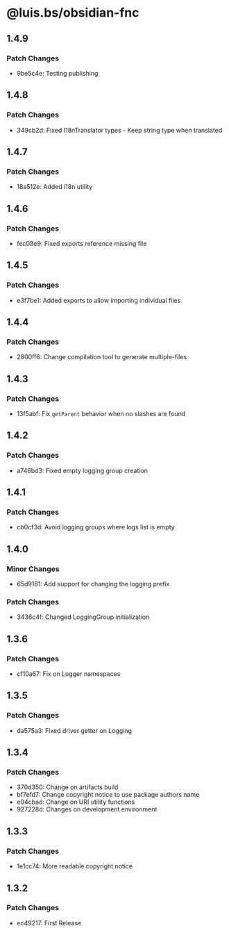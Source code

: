 # @luis.bs/obsidian-fnc

## 1.4.9

### Patch Changes

- 9be5c4e: Testing publishing

## 1.4.8

### Patch Changes

- 349cb2d: Fixed I18nTranslator types - Keep string type when translated

## 1.4.7

### Patch Changes

- 18a512e: Added i18n utility

## 1.4.6

### Patch Changes

- fec08e9: Fixed exports reference missing file

## 1.4.5

### Patch Changes

- e3f7be1: Added exports to allow importing individual files

## 1.4.4

### Patch Changes

- 2800ff6: Change compilation tool to generate multiple-files

## 1.4.3

### Patch Changes

- 13f5abf: Fix `getParent` behavior when no slashes are found

## 1.4.2

### Patch Changes

- a746bd3: Fixed empty logging group creation

## 1.4.1

### Patch Changes

- cb0cf3d: Avoid logging groups where logs list is empty

## 1.4.0

### Minor Changes

- 65d9181: Add support for changing the logging prefix

### Patch Changes

- 3436c4f: Changed LoggingGroup initialization

## 1.3.6

### Patch Changes

- cf10a67: Fix on Logger namespaces

## 1.3.5

### Patch Changes

- da575a3: Fixed driver getter on Logging

## 1.3.4

### Patch Changes

- 370d350: Change on artifacts build
- bf7efd7: Change copyright notice to use package authors name
- e04cbad: Change on URI utility functions
- 927228d: Changes on development environment

## 1.3.3

### Patch Changes

- 1e1cc74: More readable copyright notice

## 1.3.2

### Patch Changes

- ec49217: First Release
